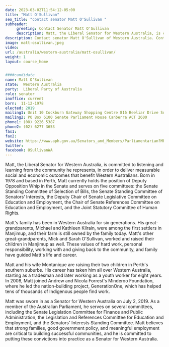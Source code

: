 ```yaml
---
date: 2023-03-02T11:54:12-05:00
title: "Matt O'Sullivan"
seo_title: "contact senator Matt O'Sullivan "
subheader:
     greeting: Contact Senator Matt O'Sullivan
     description: Matt, the Liberal Senator for Western Australia, is committed to listening and learning from the community he represents, in order to deliver measurable social and economic outcomes that benefit Western Australians. 
description: Contact senator Matt O'Sullivan of Western Australia. Contact information for Matt O'Sullivan includes email address, phone number, and mailing address.
image: matt-osullivan.jpeg
video:
url: /australia/western-australia/matt-osullivan/
weight: 1
layout: course_home


####candidate
name: Matt O'Sullivan
state:	Western Australia
party:	Liberal Party of Australia
role: senator
inoffice: current
born:  11-12-1978
elected: 2019
mailing1: Unit 10 Cockburn Gateway Shopping Centre 816 Beeliar Drive Success, WA, 6164
mailing2: PO Box 6100 Senate Parliament House Canberra ACT 2600
phone1:	(08) 9226 5387
phone2: (02) 6277 3653
fax1:
fax2:
website: https://www.aph.gov.au/Senators_and_Members/Parliamentarian?MPID=283585
twitter:
facebook: OSullivanWA
---
```


Matt, the Liberal Senator for Western Australia, is committed to listening and learning from the community he represents, in order to deliver measurable social and economic outcomes that benefit Western Australians. Born in 1978 and based in Perth, Matt currently holds the position of Deputy Opposition Whip in the Senate and serves on five committees: the Senate Standing Committee of Selection of Bills, the Senate Standing Committee of Senators’ Interests, the Deputy Chair of Senate Legislative Committee on Education and Employment, the Chair of Senate References Committee on Education and Employment, and the Joint Statutory Committee of Human Rights.

Matt's family has been in Western Australia for six generations. His great-grandparents, Michael and Kathleen Kilrain, were among the first settlers in Manjimup, and their farm is still owned by the family today. Matt's other great-grandparents, Mick and Sarah O'Sullivan, worked and raised their children in Manjimup as well. These values of hard work, personal responsibility, working with and giving back to the community, and family have guided Matt's life and career.

Matt and his wife Montanique are raising their two children in Perth's southern suburbs. His career has taken him all over Western Australia, starting as a tradesman and later working as a youth worker for eight years. In 2008, Matt joined Andrew and Nicola Forrest's Minderoo Foundation, where he led the nation-building project, GenerationOne, which has helped tens of thousands of Indigenous people find work.

Matt was sworn in as a Senator for Western Australia on July 2, 2019. As a member of the Australian Parliament, he serves on several committees, including the Senate Legislation Committee for Finance and Public Administration, the Legislation and References Committee for Education and Employment, and the Senators' Interests Standing Committee. Matt believes that strong families, good government policy, and meaningful employment are critical to building successful communities, and he is committed to putting these convictions into practice as a Senator for Western Australia.